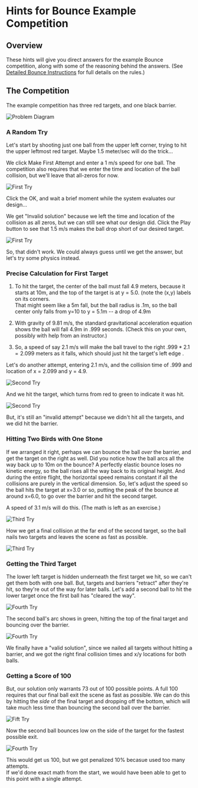 <link rel="stylesheet" type="text/css" media="all" 
 href="../../../../CmpDocs.css" />

# Hints for Bounce Example Competition

## Overview
These hints will give you direct answers for the example Bounce competition, 
along with some of the reasoning behind the answers. (See 
[Detailed Bounce Instructions](../../Instructions.html) for full details on the rules.)

## The Competition

The example competition has three red targets, and one black barrier.  

![Problem Diagram](ProblemDiagram.png)

### A Random Try

Let's start by shooting just one ball from the upper left corner, trying to hit
the upper leftmost red target.  Maybe 1.5 meter/sec will do the trick...

We click Make First Attempt and enter a 1 m/s speed for one ball.  The competition
also requires that we enter the time and location of the ball collision, but 
we'll leave that all-zeros for now.

![First Try](FirstTry.png)

Click the OK, and wait a brief moment while the system evaluates our design...

We get "Invalid solution" because we left the time and location of the collision
as all zeros, but we can still see what our design did.  Click the Play button 
to see that 1.5 m/s makes the ball drop short of our desired target.

![First Try](FirstTryResults.png)

So, that didn't work.  We could always guess until we get the answer, but let's
try some physics instead.

### Precise Calculation for First Target

1. To hit the target, the center of the ball must fall 4.9 meters, because it starts at 10m, and
the top of the target is at y = 5.0.  (note the (x,y) labels on its corners.  
That might seem like a 5m fall, but the ball radius is .1m, so the ball center 
only falls from y=10 to y = 5.1m -- a drop of 4.9m

2. With gravity of 9.81 m/s, the standard gravitational acceleration equation
shows the ball will fall 4.9m in .999 seconds.  (Check this on your own, possibly
with help from an instructor.)

3. So, a speed of say 2.1 m/s will make the ball travel to the right 
$.999 * 2.1 = 2.099$ meters as it falls, which should just hit the target's left
edge .  

Let's do another attempt, entering 2.1 m/s, and the collision time of .999 and 
location of x = 2.099 and y = 4.9.

![Second Try](SecondTry.png)

And we hit the target, which turns from red to green to indicate it was hit.

![Second Try](SecondTryResults.png)

But, it's still an "invalid attempt" because we didn't hit all the targets, and
we did hit the barrier.

### Hitting Two Birds with One Stone

If we arranged it right, perhaps we can bounce the ball *over* the barrier, and
get the target on the right as well.  Did you notice how the ball arcs all the 
way back up to 10m on the bounce?  A perfectly elastic bounce loses no kinetic 
energy, so the ball rises all the way back to its original height.  And during 
the entire flight, the horizontal speed remains constant if all the collisions 
are purely in the vertical dimension.  So, let's adjust the speed so the ball 
hits the target
at x=3.0 or so, putting the peak of the bounce at around x=6.0, to go over the
barrier and hit the second target.

A speed of 3.1 m/s will do this.
(The math is left as an exercise.)

![Third Try](ThirdTry.png)

How we get a final collision at the far end of the second target, so
the ball nails two targets and leaves the scene as fast as possible.

![Third Try](ThirdTryResults.png)

### Getting the Third Target

The lower left target is hidden underneath the first target we hit, so we can't
get them both with one ball.  But, targets and barriers "retract" after
they're hit, so they're out of the way for later balls.  Let's add a second ball
to hit the lower target once the first ball has "cleared the way". 

![Fourth Try](FourthTry.png)

The second ball's arc shows in green, hitting the top of the final target and
bouncing over the barrier. 

![Fourth Try](FourthTryResults.png)

We finally have a "valid solution", since we nailed all targets without hitting 
a barrier, and we got the right final collision times and
x/y locations for both balls.

### Getting a Score of 100

But, our solution only warrants 73 out of 100 possible points.  A full 100 requires
that our final ball exit the scene as fast as possible.  We can do this by hitting
the *side* of the final target and dropping off the bottom, which will take much
less time than bouncing the second ball over the barrier.

![Fift Try](FifthTry.png)

Now the second ball bounces low on the side of the target for the fastest possible
exit.

![Fourth Try](FifthTryResults.png)

This would get us 100, but we got penalized 10% becasue used too many attempts.  
If we'd done
exact math from the start, we would have been able to get to this point with a
single attempt.
